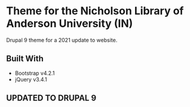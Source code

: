 # Theme for the Nicholson Library of Anderson University (IN)
Drupal 9 theme for a 2021 update to website.

## Built With
* Bootstrap v4.2.1
* jQuery v3.4.1


## UPDATED TO DRUPAL 9